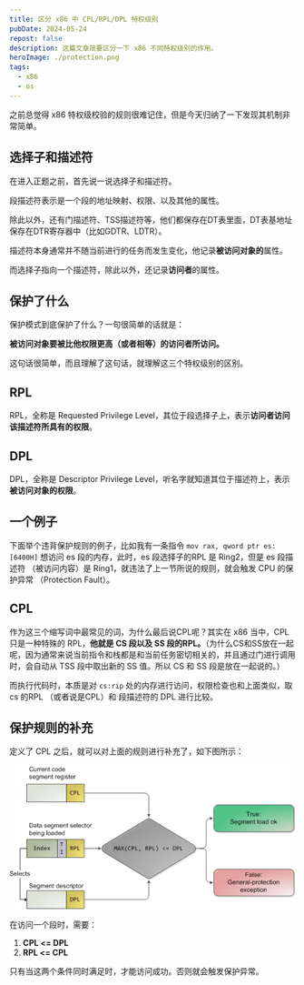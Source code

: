 ```yaml
---
title: 区分 x86 中 CPL/RPL/DPL 特权级别
pubDate: 2024-05-24
repost: false
description: 这篇文章简要区分一下 x86 不同特权级别的作用。
heroImage: ./protection.png
tags: 
  - x86
  - os
---
```


之前总觉得 x86 特权级校验的规则很难记住，但是今天归纳了一下发现其机制非常简单。

## 选择子和描述符

在进入正题之前，首先说一说选择子和描述符。

段描述符表示是一个段的地址映射、权限、以及其他的属性。

除此以外，还有门描述符、TSS描述符等，他们都保存在DT表里面，DT表基地址保存在DTR寄存器中（比如GDTR、LDTR）。

描述符本身通常并不随当前进行的任务而发生变化，他记录**被访问对象的**属性。

而选择子指向一个描述符，除此以外，还记录**访问者**的属性。

## 保护了什么

保护模式到底保护了什么？一句很简单的话就是：

**被访问对象要被比他权限更高（或者相等）的访问者所访问。**

这句话很简单，而且理解了这句话，就理解这三个特权级别的区别。

## RPL

RPL，全称是 Requested Privilege Level，其位于段选择子上，表示**访问者访问该描述符所具有的权限**。

## DPL

DPL，全称是 Descriptor Privilege Level，听名字就知道其位于描述符上，表示**被访问对象的权限**。

## 一个例子

下面举个违背保护规则的例子，比如我有一条指令 `mov rax, qword ptr es:[6400H]` 想访问 es 段的内存，此时，es 段选择子的RPL 是 Ring2，但是 es 段描述符 （被访问内容）是 Ring1，就违法了上一节所说的规则，就会触发 CPU 的保护异常 （Protection Fault）。

## CPL

作为这三个缩写词中最常见的词，为什么最后说CPL呢？其实在 x86 当中，CPL 只是一种特殊的 RPL，**他就是 CS 段以及 SS 段的RPL。**（为什么CS和SS放在一起呢，因为通常来说当前指令和栈都是和当前任务密切相关的，并且通过门进行调用时，会自动从 TSS 段中取出新的 SS 值。所以 CS 和 SS 段是放在一起说的。）

而执行代码时，本质是对 `cs:rip` 处的内存进行访问，权限检查也和上面类似，取 cs 的RPL （或者说是CPL）和 段描述符的 DPL 进行比较。

## 保护规则的补充

定义了 CPL 之后，就可以对上面的规则进行补充了，如下图所示：

![protection](./protection.png)

在访问一个段时，需要：

1. **CPL <= DPL**
2. **RPL <= CPL**

只有当这两个条件同时满足时，才能访问成功。否则就会触发保护异常。
